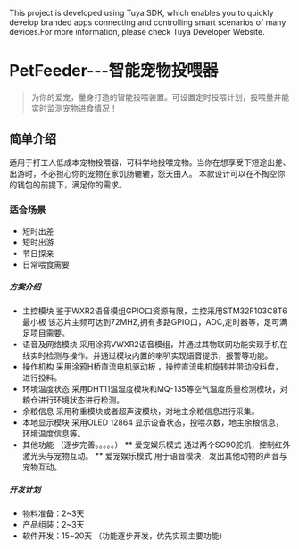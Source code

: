 This project is developed using Tuya SDK, which enables you to quickly develop branded apps connecting and controlling smart scenarios of many devices.For more information, please check Tuya Developer Website.

# PetFeeder---智能宠物投喂器
>为你的爱宠，量身打造的智能投喂装置。可设置定时投喂计划，投喂量并能实时监测宠物进食情况！
## 简单介绍
适用于打工人低成本宠物投喂器，可科学地投喂宠物。当你在想享受下短途出差、出游时，不必担心你的宠物在家饥肠辘辘，怨天由人。
本款设计可以在不掏空你的钱包的前提下，满足你的需求。
### 适合场景
* 短时出差
* 短时出游
* 节日探亲
* 日常喂食需要
##### 方案介绍
* 主控模块 鉴于WXR2语音模组GPIO口资源有限，主控采用STM32F103C8T6最小板 该芯片主频可达到72MHZ,拥有多路GPIO口，ADC,定时器等，足可满足项目需要。
* 语音及网络模块 采用涂鸦VWXR2语音模组，并通过其物联网功能实现手机在线实时检测与操作。并通过模块内置的喇叭实现语音提示，报警等功能。
* 操作机构  采用涂鸦H桥直流电机驱动板 ，操控直流电机旋转并带动投料盘，进行投料。
* 环境温度状态 采用DHT11温湿度模块和MQ-135等空气温度质量检测模块，对粮仓进行环境状态进行检测。
* 余粮信息 采用称重模块或者超声波模块，对地主余粮信息进行采集。
* 本地显示模块 采用OLED 12864 显示设备状态，投喂次数，地主余粮信息，环境温度信息等。
* 其他功能 （逐步完善。。。。。）
** 爱宠娱乐模式 通过两个SG90舵机，控制红外激光头与宠物互动。
** 爱宠娱乐模式 用于语音模块，发出其他动物的声音与宠物互动。           
##### 开发计划
* 物料准备：2~3天
* 产品组装：2~3天
* 软件开发：15~20天 （功能逐步开发，优先实现主要功能）
 
